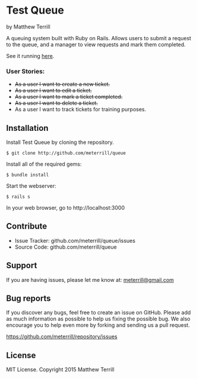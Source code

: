 # Test Queue

by Matthew Terrill

A queuing system built with Ruby on Rails. Allows users to submit a request to the queue, and a manager to view requests and mark them completed.

See it running [here](https://immense-sea-3743.herokuapp.com/).

### User Stories:
* ~~As a user I want to create a new ticket.~~
* ~~As a user I want to edit a ticket.~~
* ~~As a user I want to mark a ticket completed.~~
* ~~As a user I want to delete a ticket.~~
* As a user I want to track tickets for training purposes.

## Installation

Install Test Queue by cloning the repository.  

`$ git clone http://github.com/meterrill/queue`

Install all of the required gems:

`$ bundle install`

Start the webserver:

`$ rails s`

In your web browser, go to http://localhost:3000


## Contribute

* Issue Tracker: github.com/meterrill/queue/issues
* Source Code: github.com/meterrill/queue

## Support

If you are having issues, please let me know at: meterrill@gmail.com

## Bug reports

If you discover any bugs, feel free to create an issue on GitHub. Please add as much information as possible to help us fixing the possible bug. We also encourage you to help even more by forking and sending us a pull request.

https://github.com/meterrill/repository/issues

## License

MIT License. Copyright 2015 Matthew Terrill
